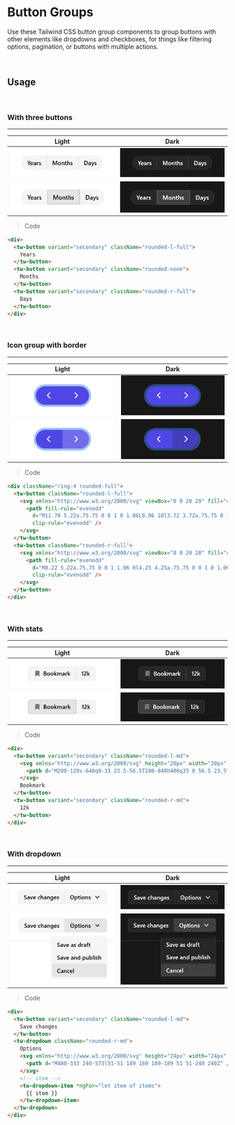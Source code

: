 # Button Groups

Use these Tailwind CSS button group components to group buttons with other elements like dropdowns and checkboxes, for things like filtering options, pagination, or buttons with multiple actions.

<br/>

## Usage

<br/>

### With three buttons

---
Light | Dark
---------- | ---------
![""](images/buttons-group/button-group.png) | ![""](images/buttons-group/button-group-dark.png)
![""](images/buttons-group/button-group-usage.png) | ![""](images/buttons-group/button-group-usage-dark.png)

>Code

```html
<div>
  <tw-button variant="secondary" className="rounded-l-full">
    Years
  </tw-button>
  <tw-button variant="secondary" className="rounded-none">
    Months
  </tw-button>
  <tw-button variant="secondary" className="rounded-r-full">
    Days
  </tw-button>
</div>
```

<br/>

### Icon group with border

---
Light | Dark
---------- | ---------
!["Icon group on light mode"](images/buttons-group/icon-group-1.png) | !["Icon group on light mode"](images/buttons-group/icon-group-dark-1.png)
!["Icon group usage on light mode"](images/buttons-group/icon-group-usage-1.png) | !["Icon group usage on dark mode"](images/buttons-group/icon-group-usage-dark-1.png)

>Code

```html
<div className="ring-4 rounded-full">
  <tw-button className="rounded-l-full">
    <svg xmlns="http://www.w3.org/2000/svg" viewBox="0 0 20 20" fill="currentColor" class="size-6">
      <path fill-rule="evenodd"
        d="M11.78 5.22a.75.75 0 0 1 0 1.06L8.06 10l3.72 3.72a.75.75 0 1 1-1.06 1.06l-4.25-4.25a.75.75 0 0 1 0-1.06l4.25-4.25a.75.75 0 0 1 1.06 0Z"
        clip-rule="evenodd" />
    </svg>
  </tw-button>
  <tw-button className="rounded-r-full">
    <svg xmlns="http://www.w3.org/2000/svg" viewBox="0 0 20 20" fill="currentColor" class="size-6">
      <path fill-rule="evenodd"
        d="M8.22 5.22a.75.75 0 0 1 1.06 0l4.25 4.25a.75.75 0 0 1 0 1.06l-4.25 4.25a.75.75 0 0 1-1.06-1.06L11.94 10 8.22 6.28a.75.75 0 0 1 0-1.06Z"
        clip-rule="evenodd" />
    </svg>
  </tw-button>
</div>
```

<br/>

### With stats

---
Light | Dark
---------- | ---------
![""](images/buttons-group/button-group-with-stats.png) | ![""](images/buttons-group/button-group-with-stats-dark.png)
![""](images/buttons-group/button-group-with-stats-usage.png) | ![""](images/buttons-group/button-group-with-stats-usage-dark.png)

>Code

```html
<div>
  <tw-button variant="secondary" className="rounded-l-md">
    <svg xmlns="http://www.w3.org/2000/svg" height="20px" width="20px" fill="#777" viewBox="0 -960 960 960">
      <path d="M200-120v-640q0-33 23.5-56.5T280-840h400q33 0 56.5 23.5T760-760v640L480-240 200-120Z" />
    </svg>
    Bookmark
  </tw-button>
  <tw-button variant="secondary" className="rounded-r-md">
    12k
  </tw-button>
</div>
```

<br/>

### With dropdown

---
Light | Dark
---------- | ---------
![""](images/buttons-group/button-group-with-dropdown.png) | ![""](images/buttons-group/button-group-with-dropdown-dark.png)
![""](images/buttons-group/button-group-with-dropdown-usage.png) | ![""](images/buttons-group/button-group-with-dropdown-usage-dark.png)

>Code

```html
<div>
  <tw-button variant="secondary" className="rounded-l-md">
    Save changes
  </tw-button>
  <tw-dropdown className="rounded-r-md">
    Options
    <svg xmlns="http://www.w3.org/2000/svg" height="24px" width="24px" fill="currentColor" viewBox="0 -960 960 960">
      <path d="M480-333 240-573l51-51 189 189 189-189 51 51-240 240Z" />
    </svg>
    <!-- item -->
    <tw-dropdown-item *ngFor="let item of items">
      {{ item }}
    </tw-dropdown-item>
  </tw-dropdown>
</div>
```
